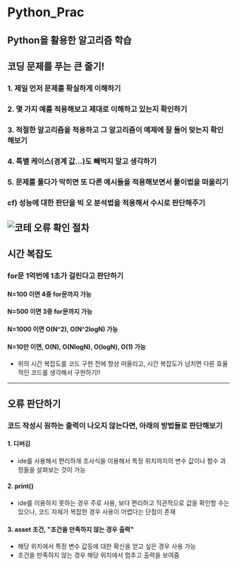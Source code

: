 # Python_Prac
Python을 활용한 알고리즘 학습
-------------------------
## 코딩 문제를 푸는 큰 줄기!
### 1. 제일 먼저 문제를 확실하게 이해하기
### 2. 몇 가지 예를 적용해보고 제대로 이해하고 있는지 확인하기
### 3. 적절한 알고리즘을 적용하고 그 알고리즘이 예제에 잘 들어 맞는지 확인해보기
### 4. 특별 케이스(경계 값...)도 빼먹지 말고 생각하기
### 5. 문제를 풀다가 막히면 또 다른 예시들을 적용해보면서 풀이법을 떠올리기
### cf) 성능에 대한 판단을 빅 오 분석법을 적용해서 수시로 판단해주기
![코테 오류 확인 절차](https://user-images.githubusercontent.com/67555400/152671247-7244ed46-e86e-489c-8e05-2647e4c82d6e.PNG)
----------------------
## 시간 복잡도
### for문 1억번에 1초가 걸린다고 판단하기
#### N=100 이면 4중 for문까지 가능
#### N=500 이면 3중 for문까지 가능
#### N=1000 이면 O(N^2), O(N^2logN) 가능
#### N=10만 이면, O(N), O(NlogN), O(logN), O(1) 가능
  * 위의 시간 복잡도를 코드 구현 전에 항상 떠올리고, 시간 복잡도가 넘치면 다른 효율적인 코드를 생각해서 구현하기!!
-----------------------------
## 오류 판단하기
### 코드 작성시 원하는 출력이 나오지 않는다면, 아래의 방법들로 판단해보기
#### 1. 디버깅
  * ide를 사용해서 편리하게 조사식을 이용해서 특정 위치까지의 변수 값이나 함수 과정들을 살펴보는 것이 가능
#### 2. print()
  * ide를 이용하지 못하는 경우 주로 사용, 보다 편리하고 직관적으로 값을 확인할 수는 있으나, 코드 자체가 복잡한 경우 사용이 어렵다는 단점이 존재
#### 3. asset 조건, "조건을 만족하지 않는 경우 출력"
  * 해당 위치에서 특정 변수 값등에 대한 확신을 얻고 싶은 경우 사용 가능
  * 조건을 만족하지 않는 경우 해당 위치에서 멈추고 출력을 보여줌
